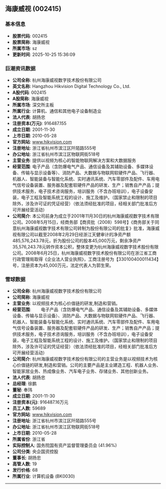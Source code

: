 ## 海康威视 (002415)

### 基本信息

- **股票代码**: 002415
- **股票简称**: 海康威视
- **所属市场**: sz
- **更新时间**: 2025-10-25 15:36:09

### 巨潮资讯数据

- **公司全称**: 杭州海康威视数字技术股份有限公司
- **英文名称**: Hangzhou Hikvision Digital Technology Co., Ltd.
- **A股代码**: 002415
- **A股简称**: 海康威视
- **所属市场**: 深交所主板
- **所属行业**: 计算机、通信和其他电子设备制造业
- **法人代表**: 胡扬忠
- **注册资本(万元)**: 916487.155
- **成立日期**: 2001-11-30
- **上市日期**: 2010-05-28
- **官方网站**: www.hikvision.com
- **注册地址**: 浙江省杭州市滨江区阡陌路555号
- **办公地址**: 浙江省杭州市滨江区物联网街518号
- **主营业务**: 提供以视频为核心的智能物联网解决方案和大数据服务
- **经营范围**: 电子产品（含防爆电气产品、通信设备及其辅助设备、多媒体设备、传输与显示设备等）、消防产品、大数据与物联网软硬件产品、飞行器、机器人、智能装备与智能化系统、实时通讯系统、汽车零部件及配件、车用电气信号设备装置、服务器及配套软硬件产品的研发、生产；销售自产产品；提供技术服务，电子技术咨询服务，培训服务（不含办班培训），电子设备安装，电子工程及智能系统工程的设计、施工及维护。（国家禁止和限制的项目除外，涉及许可证的凭证经营）（依法须经批准的项目，经相关部门批准后方可开展经营活动）
- **公司简介**: 本公司前身为成立于2001年11月30日的杭州海康威视数字技术有限公司。2008年5月15日，经商务部【商资批（2008）598号】《商务部关于同意杭州海康威视数字技术有限公司转制为股份有限公司的批复》批准，海康威视有限公司以截至2008年2月29日经浙江天健审计的净资产额485,576,243.78元，折为股份公司的股本45,000万元，剩余净资产35,576,243.78元转作资本公积，整体变更为杭州海康威视数字技术股份有限公司。2008年6月25日，杭州海康威视数字技术股份有限公司在浙江省工商行政管理局取得《企业法人营业执照》，工商注册号为【330100400011434】号，注册资本为45,000万元，法定代表人为郭生荣。

### 雪球数据

- **公司全称**: 杭州海康威视数字技术股份有限公司
- **公司简称**: 海康威视
- **主营业务**: 以视频技术为核心价值链的研发,制造和营销。
- **经营范围**: 　　电子产品（含防爆电气产品、通信设备及其辅助设备、多媒体设备、传输与显示设备）、消防产品、大数据与物联网软硬件产品、飞行器、机器人、智能装备与智能化系统、实时通讯系统、汽车零部件及配件、车用电气信号设备装置、服务器及配套软硬件产品的研发、生产；销售自产产品；提供技术服务，电子技术咨询服务，培训服务（不含办班培训），电子设备安装，电子工程及智能系统工程的设计、施工及维护。（国家禁止和限制的项目除外，涉及许可证的凭证经营）（依法须经批准的项目，经相关部门批准后方可开展经营活动）
- **公司简介**: 杭州海康威视数字技术股份有限公司的主营业务是以视频技术为核心价值链的研发,制造和营销。公司的主要产品是主业建造工程、机器人业务、智能家居业务、热成像业务、汽车电子业务、存储业务、其他创新业务。
- **法人代表**: 胡扬忠
- **总经理**: 徐鹏
- **董秘**: 奉玮
- **成立日期**: 2001-11-30
- **注册资本(元)**: 916487.16万元
- **员工人数**: 59689
- **官方网站**: www.hikvision.com
- **注册地址**: 浙江省杭州市滨江区阡陌路555号
- **办公地址**: 浙江省杭州市滨江区物联网街518号
- **上市日期**: 2010-05-28
- **所属省份**: 浙江省
- **实际控制人**: 国务院国有资产监督管理委员会 (41.96%)
- **公司分类**: 央企国资控股
- **董事长**: 胡扬忠
- **高管人数**: 19
- **发行价格**: 68
- **所属行业**: 计算机设备 (BK0030)

---